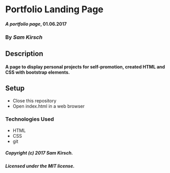 # Portfolio Landing Page

#### _A portfolio page_, 01.06.2017

### By _Sam Kirsch_

## Description

#### A page to display personal projects for self-promotion, created HTML and CSS with bootstrap elements.

## Setup

* Close this repository
* Open index.html in a web browser

### Technologies Used

* HTML
* CSS
* git

##### Copyright (c) 2017 Sam Kirsch.

##### Licensed under the MIT license.
